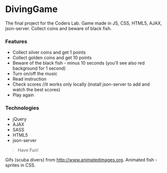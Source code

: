 # DivingGame

The final project for the Coders Lab.
Game made in JS, CSS, HTML5, AJAX, json-server.
Collect coins and beware of black fish.

### Features
- Collect silver coins and get 1 points
- Collect golden coins and get 10 points
- Beware of the black fish - minus 10 seconds (you'll see also red background for 1 second)
- Turn on/off the music
- Read instruction
- Check scores //it works only locally (install json-server to add and watch the best scores)
- Play again

### Technologies
* jQuery
* AJAX
* SASS
* HTML5
* json-server

> Have Fun!

Gifs (scuba divers) from http://www.animatedimages.org.
Animated fish - sprites in CSS.